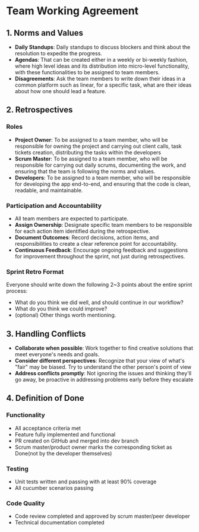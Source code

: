 # Team Working Agreement

## 1. Norms and Values

- **Daily Standups**: Daily standups to discuss blockers and think about the resolution to expedite the progress.
- **Agendas**: That can be created either in a weekly or bi-weekly fashion, where high level ideas and its distribution into micro-level functionality, with these functionalities to be assigned to team members.
- **Disagreements**: Ask the team members to write down their ideas in a common platform such as linear, for a specific task, what are their ideas about how one should lead a feature.

## 2. Retrospectives

### Roles

- **Project Owner**: To be assigned to a team member, who will be responsible for owning the project and carrying out client calls, task tickets creation, distributing the tasks within the developers
- **Scrum Master**:  To be assigned to a team member, who will be responsible for carrying out daily scrums, documenting the work, and ensuring that the team is following the norms and values.
- **Developers**: To be assigned to a team member, who will be responsible for developing the app end-to-end, and ensuring that the code is clean, readable, and maintainable.

### Participation and Accountability

- All team members are expected to participate.
- **Assign Ownership**: Designate specific team members to be responsible for each action item identified during the retrospective.
- **Document Outcomes**: Record decisions, action items, and responsibilities to create a clear reference point for accountability.
- **Continuous Feedback**: Encourage ongoing feedback and suggestions for improvement throughout the sprint, not just during retrospectives.

### Sprint Retro Format

Everyone should  write down the following 2~3 points about the entire sprint process:
- What do you think we did well, and should continue in our workflow?
- What do you think we could improve?
- (optional) Other things worth mentioning.

## 3. Handling Conflicts

- **Collaborate when possible**: Work together to find creative solutions that meet everyone's needs and goals.
- **Consider different perspectives**: Recognize that your view of what's "fair" may be biased. Try to understand the other person's point of view
- **Address conflicts promptly**: Not ignoring the issues and thinking they'll go away, be proactive in addressing problems early before they escalate

## 4. Definition of Done

### Functionality
- All acceptance criteria met
- Feature fully implemented and functional
- PR created on GitHub and merged into dev branch
- Scrum master/product owner marks the corresponding ticket as Done(not by the developer themselves)


### Testing
- Unit tests written and passing with at least 90% coverage
- All cucumber scenarios passing

### Code Quality
- Code review completed and approved by scrum master/peer developer
- Technical documentation completed